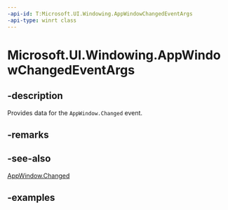 ```yaml
---
-api-id: T:Microsoft.UI.Windowing.AppWindowChangedEventArgs
-api-type: winrt class
---
```


# Microsoft.UI.Windowing.AppWindowChangedEventArgs

<!--
public sealed class AppWindowChangedEventArgs
-->

## -description

Provides data for the `AppWindow.Changed` event.

## -remarks

## -see-also

[AppWindow.Changed](appwindow_changed.md)

## -examples


